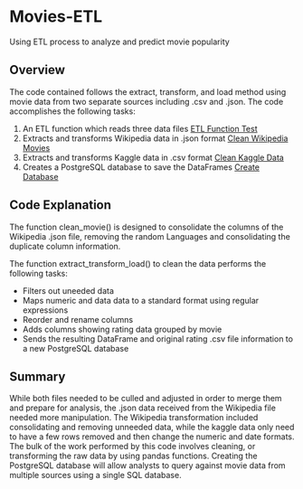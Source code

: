 # Movies-ETL
Using ETL process to analyze and predict movie popularity

## Overview
The code contained follows the extract, transform, and load method using movie data from two separate sources including .csv and .json. The code accomplishes the following tasks:
1. An ETL function which reads three data files
[ETL Function Test](ETL_function_test.ipynb)
2. Extracts and transforms Wikipedia data in .json format
[Clean Wikipedia Movies](ETL_clean_wiki_movies.ipynb)
3. Extracts and transforms Kaggle data in .csv format
[Clean Kaggle Data](ETL_clean_kaggle_data.ipynb)
4. Creates a PostgreSQL database to save the DataFrames
[Create Database](ETL_create_database.ipynb)

## Code Explanation
The function clean_movie() is designed to consolidate the columns of the Wikipedia .json file, removing the random Languages and consolidating the duplicate column information. 

The function extract_transform_load() to clean the data performs the following tasks:
- Filters out uneeded data
- Maps numeric and data data to a standard format using regular expressions
- Reorder and rename columns
- Adds columns showing rating data grouped by movie
- Sends the resulting DataFrame and original rating .csv file information to a new PostgreSQL database 

## Summary
While both files needed to be culled and adjusted in order to merge them and prepare for analysis, the .json data received from the Wikipedia file needed more manipulation. The Wikipedia transformation included consolidating and removing unneeded data, while the kaggle data only need to have a few rows removed and then change the numeric and date formats. The bulk of the work performed by this code involves cleaning, or transforming the raw data by using pandas functions. Creating the PostgreSQL database will allow analysts to query against movie data from multiple sources using a single SQL database. 
